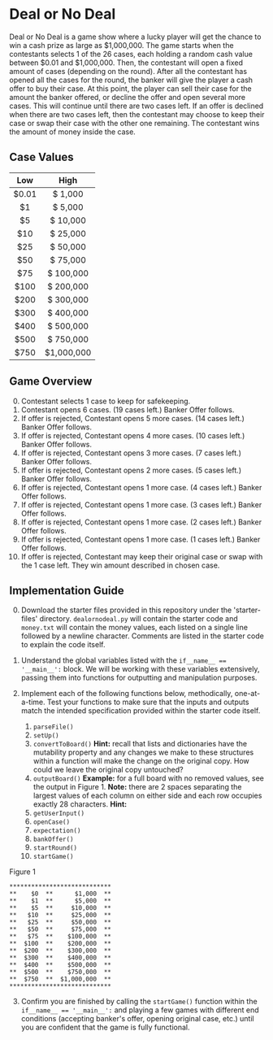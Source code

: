 # Deal or No Deal

Deal or No Deal is a game show where a lucky player will get the chance to win a cash prize as large as $1,000,000. The game starts when the contestants selects 1 of the 26 cases, each holding a random cash value between $0.01 and $1,000,000. Then, the contestant will open a fixed amount of cases (depending on the round). After all the contestant has opened all the cases for the round, the banker will give the player a cash offer to buy their case. At this point, the player can sell their case for the amount the banker offered, or decline the offer and open several more cases. This will continue until there are two cases left. If an offer is declined when there are two cases left, then the contestant may choose to keep their case or swap their case with the other one remaining. The contestant wins the amount of money inside the case.

## Case Values

| Low | High |
| :---: | :---: |
| $0.01 | $ 1,000 |
| $1 | $ 5,000 |
| $5 | $ 10,000 |
| $10 | $ 25,000 |
| $25 | $ 50,000 |
| $50 | $ 75,000 |
| $75 | $ 100,000 |
| $100 | $ 200,000 |
| $200 | $ 300,000 |
| $300 | $ 400,000 |
| $400 | $ 500,000 |
| $500 | $ 750,000 |
| $750 | $1,000,000 |

## Game Overview
0. Contestant selects 1 case to keep for safekeeping.
1. Contestant opens 6 cases. (19 cases left.) Banker Offer follows. 
2. If offer is rejected, Contestant opens 5 more cases. (14 cases left.) Banker Offer follows. 
3. If offer is rejected, Contestant opens 4 more cases. (10 cases left.) Banker Offer follows. 
4. If offer is rejected, Contestant opens 3 more cases. (7 cases left.) Banker Offer follows. 
5. If offer is rejected, Contestant opens 2 more cases. (5 cases left.) Banker Offer follows. 
6. If offer is rejected, Contestant opens 1 more case. (4 cases left.) Banker Offer follows. 
7. If offer is rejected, Contestant opens 1 more case. (3 cases left.) Banker Offer follows. 
8. If offer is rejected, Contestant opens 1 more case. (2 cases left.) Banker Offer follows. 
9. If offer is rejected, Contestant opens 1 more case. (1 cases left.) Banker Offer follows. 
10. If offer is rejected, Contestant may keep their original case or swap with the 1 case left. They win amount described in chosen case.

## Implementation Guide
0. Download the starter files provided in this repository under the 'starter-files' directory. `dealornodeal.py` will contain the starter code and `money.txt` will contain the money values, each listed on a single line followed by a newline character.
Comments are listed in the starter code to explain the code itself.

1. Understand the global variables listed with the `if__name__ == '__main__':` block. We will be working with these variables extensively, passing them into functions for outputting and manipulation purposes.

2. Implement each of the following functions below, methodically, one-at-a-time. Test your functions to make sure that the inputs and outputs match the intended specification provided within the starter code itself.
    1. `parseFile()` 
    2. `setUp()`
    3. `convertToBoard()` 
    **Hint:** recall that lists and dictionaries have the mutability property and any changes we make to these structures within a function will make the change on the original copy. How could we leave the original copy untouched?
    4. `outputBoard()` 
    **Example:** for a full board with no removed values, see the output in Figure 1. 
    **Note:** there are 2 spaces separating the largest values of each column on either side and each row occupies exactly 28 characters. 
    **Hint:**  
    5. `getUserInput()`
    6. `openCase()`
    7. `expectation()`
    8. `bankOffer()`
    9. `startRound()`
    10. `startGame()`
     


Figure 1
```
****************************
**    $0  **      $1,000  **
**    $1  **      $5,000  **
**    $5  **     $10,000  **
**   $10  **     $25,000  **
**   $25  **     $50,000  **
**   $50  **     $75,000  **
**   $75  **    $100,000  **
**  $100  **    $200,000  **
**  $200  **    $300,000  **
**  $300  **    $400,000  **
**  $400  **    $500,000  **
**  $500  **    $750,000  **
**  $750  **  $1,000,000  **
****************************
```

3. Confirm you are finished by calling the `startGame()` function within the `if__name__ == '__main__':` and playing a few games with different end conditions (accepting banker's offer, opening original case, etc.) until you are confident that the game is fully functional.
